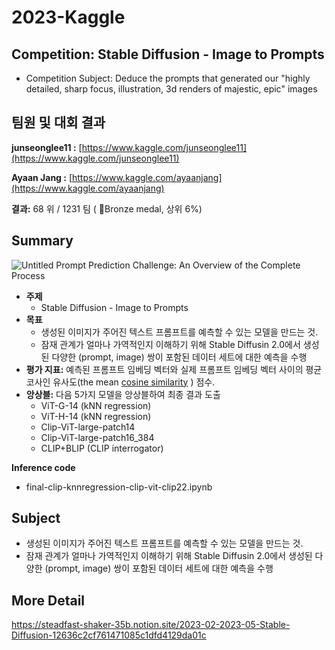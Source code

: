 # 2023-Kaggle
## Competition: Stable Diffusion - Image to Prompts
* Competition Subject: Deduce the prompts that generated our "highly detailed, sharp focus, illustration, 3d renders of majestic, epic" images

## 팀원 및 대회 결과

**junseonglee11 :**  [https://www.kaggle.com/junseonglee11](https://www.kaggle.com/junseonglee11)

**Ayaan Jang     :**  [https://www.kaggle.com/ayaanjang](https://www.kaggle.com/ayaanjang)

**결과:** 68 위 / 1231 팀 ( 🥉Bronze medal, 상위 6%)

## Summary
![Untitled](https://github.com/ehdgnsdl/2023-Kaggle/assets/87434001/83d1d45b-aace-476f-bb47-271e2cd1f121)
Prompt Prediction Challenge: An Overview of the Complete Process

- **주제**
    - Stable Diffusion - Image to Prompts
- **목표**
    - 생성된 이미지가 주어진 텍스트 프롬프트를 예측할 수 있는 모델을 만드는 것.
    - 잠재 관계가 얼마나 가역적인지 이해하기 위해 Stable Diffusin 2.0에서 생성된 다양한 (prompt, image) 쌍이 포함된 데이터 세트에 대한 예측을 수행
- **평가 지표:** 예측된 프롬프트 임베딩 벡터와 실제 프롬프트 임베딩 벡터 사이의 평균 코사인 유사도(the mean [cosine similarity](https://en.wikipedia.org/wiki/Cosine_similarity) ) 점수.
- **앙상블:** 다음 5가지 모델을 앙상블하여 최종 결과 도출
    - ViT-G-14 (kNN regression)
    - ViT-H-14 (kNN regression)
    - Clip-ViT-large-patch14
    - Clip-ViT-large-patch16_384
    - CLIP+BLIP (CLIP interrogator)

**Inference code**
* final-clip-knnregression-clip-vit-clip22.ipynb


## Subject
- 생성된 이미지가 주어진 텍스트 프롬프트를 예측할 수 있는 모델을 만드는 것.
- 잠재 관계가 얼마나 가역적인지 이해하기 위해 Stable Diffusin 2.0에서 생성된 다양한 (prompt, image) 쌍이 포함된 데이터 세트에 대한 예측을 수행

## More Detail
https://steadfast-shaker-35b.notion.site/2023-02-2023-05-Stable-Diffusion-12636c2cf761471085c1dfd4129da01c
